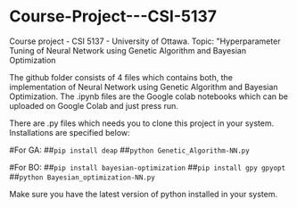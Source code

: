 # Course-Project---CSI-5137
Course project - CSI 5137 - University of Ottawa. Topic: "Hyperparameter Tuning of Neural Network using Genetic Algorithm and Bayesian Optimization

The github folder consists of 4 files which contains both, the implementation of Neural Network using Genetic Algorithm and Bayesian Optimization. The .ipynb files are the Google colab notebooks which can be uploaded on Google Colab and just press run.

There are .py files which needs you to clone this project in your system. Installations are specified below:

#For GA:
##`pip install deap`
##`python Genetic_Algorithm-NN.py` 

#For BO:
##`pip install bayesian-optimization`
##`pip install gpy gpyopt`
##`python Bayesian_optimization-NN.py`

Make sure you have the latest version of python installed in your system.

